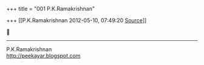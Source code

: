 +++
title = "001 P.K.Ramakrishnan"

+++
[[P.K.Ramakrishnan	2012-05-10, 07:49:20 [Source](https://groups.google.com/g/samskrita/c/zE6aRMtgDxU)]]





-----------------------------------  
P.K.Ramakrishnan  
<http://peekayar.blogspot.com>

